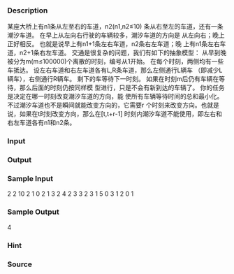 
### Description
某座大桥上有n1条从左至右的车道，n2(n1,n2≤10)
条从右至左的车道，还有一条潮汐车道。
在早上从左向右行驶的车辆较多，潮汐车道的方向是
从左向右；晚上正好相反。
也就是说早上有n1+1条左右车道，n2条右左车道；晚
上有n1条左右车道，n2+1条右左车道。
交通是很复杂的问题，我们有如下的抽象模型：
从早到晚被分为m(m≤100000)个离散的时刻，编号从1开始。
在每个时刻，两侧均有一些车抵达。
设左右车道和右左车道各有L,R条车道，那么左侧通行L辆车
（即减少L辆车），右侧通行R辆车。
剩下的车等待下一时刻。
如果在时刻m后仍有车辆在等待，那么后面的时刻仍按同样模
型进行，只是不会有新到达的车辆了。
你的任务是决定在哪一时刻改变潮汐车道的方向，能
使所有车辆等待时间的总和最小化。
不过潮汐车道也不是瞬间就能改变方向的，它需要r
个时刻来改变方向。也就是说，如果在t时刻改变方向，那么在[t,t+r-1]
时刻内潮汐车道不能使用，即左右和右左车道各有n1和n2条。

### Input

### Output

### Sample Input
2 2 10 2
1 0
2 1
3 2
4 2
3 3
2 3
1 5
0 3
1 2
0 1

### Sample Output
4
### Hint

### Source
